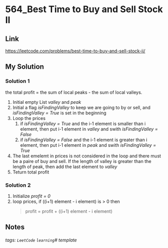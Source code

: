 # 564_Best Time to Buy and Sell Stock II

## Link
https://leetcode.com/problems/best-time-to-buy-and-sell-stock-ii/

## My Solution
### Solution 1
the total profit = the sum of local peaks - the sum of local valleys.
1. Initial empty List *valley* and *peak*
2. Initial a flag *isFindingValley* to keep we are going to by or sell, and *isFindingValley = True* is set in the beginning
3. Loop the prices 
    1. if *isFindingValley = True* and the i-1 element is smaller than i element, then put i-1 element in *valley* and swith *isFindingValley = False* 
    2. if *isFindingValley = False* and the i-1 element is greater than i element, then put i-1 element in *peak* and swith *isFindingValley = True* 
4.  The last emelemt in prices is not considered in the loop and there must be a paire of buy and sell. If the length of valley is greater than the length of peak, then add the last element to *valley*
5.  Teturn total profit

### Solution 2
1. Initialize *profit = 0*
2. loop prices, if ((i+1) element - i element) is > 0 then 
    > profit = profit +  ((i+1) element - i element)

## Notes

###### tags: `LeetCode` `learning`# template